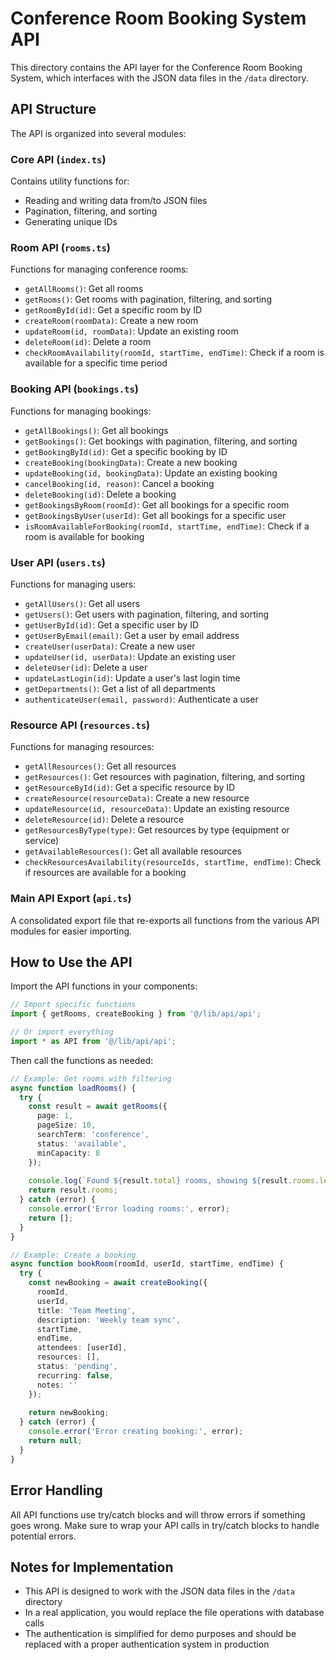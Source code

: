 # Conference Room Booking System API

This directory contains the API layer for the Conference Room Booking System, which interfaces with the JSON data files in the `/data` directory.

## API Structure

The API is organized into several modules:

### Core API (`index.ts`)

Contains utility functions for:
- Reading and writing data from/to JSON files
- Pagination, filtering, and sorting
- Generating unique IDs

### Room API (`rooms.ts`)

Functions for managing conference rooms:
- `getAllRooms()`: Get all rooms
- `getRooms()`: Get rooms with pagination, filtering, and sorting
- `getRoomById(id)`: Get a specific room by ID
- `createRoom(roomData)`: Create a new room
- `updateRoom(id, roomData)`: Update an existing room
- `deleteRoom(id)`: Delete a room
- `checkRoomAvailability(roomId, startTime, endTime)`: Check if a room is available for a specific time period

### Booking API (`bookings.ts`)

Functions for managing bookings:
- `getAllBookings()`: Get all bookings
- `getBookings()`: Get bookings with pagination, filtering, and sorting
- `getBookingById(id)`: Get a specific booking by ID
- `createBooking(bookingData)`: Create a new booking
- `updateBooking(id, bookingData)`: Update an existing booking
- `cancelBooking(id, reason)`: Cancel a booking
- `deleteBooking(id)`: Delete a booking
- `getBookingsByRoom(roomId)`: Get all bookings for a specific room
- `getBookingsByUser(userId)`: Get all bookings for a specific user
- `isRoomAvailableForBooking(roomId, startTime, endTime)`: Check if a room is available for booking

### User API (`users.ts`)

Functions for managing users:
- `getAllUsers()`: Get all users
- `getUsers()`: Get users with pagination, filtering, and sorting
- `getUserById(id)`: Get a specific user by ID
- `getUserByEmail(email)`: Get a user by email address
- `createUser(userData)`: Create a new user
- `updateUser(id, userData)`: Update an existing user
- `deleteUser(id)`: Delete a user
- `updateLastLogin(id)`: Update a user's last login time
- `getDepartments()`: Get a list of all departments
- `authenticateUser(email, password)`: Authenticate a user

### Resource API (`resources.ts`)

Functions for managing resources:
- `getAllResources()`: Get all resources
- `getResources()`: Get resources with pagination, filtering, and sorting
- `getResourceById(id)`: Get a specific resource by ID
- `createResource(resourceData)`: Create a new resource
- `updateResource(id, resourceData)`: Update an existing resource
- `deleteResource(id)`: Delete a resource
- `getResourcesByType(type)`: Get resources by type (equipment or service)
- `getAvailableResources()`: Get all available resources
- `checkResourcesAvailability(resourceIds, startTime, endTime)`: Check if resources are available for a booking

### Main API Export (`api.ts`)

A consolidated export file that re-exports all functions from the various API modules for easier importing.

## How to Use the API

Import the API functions in your components:

```typescript
// Import specific functions
import { getRooms, createBooking } from '@/lib/api/api';

// Or import everything
import * as API from '@/lib/api/api';
```

Then call the functions as needed:

```typescript
// Example: Get rooms with filtering
async function loadRooms() {
  try {
    const result = await getRooms({
      page: 1,
      pageSize: 10,
      searchTerm: 'conference',
      status: 'available',
      minCapacity: 8
    });
    
    console.log(`Found ${result.total} rooms, showing ${result.rooms.length}`);
    return result.rooms;
  } catch (error) {
    console.error('Error loading rooms:', error);
    return [];
  }
}

// Example: Create a booking
async function bookRoom(roomId, userId, startTime, endTime) {
  try {
    const newBooking = await createBooking({
      roomId,
      userId,
      title: 'Team Meeting',
      description: 'Weekly team sync',
      startTime,
      endTime,
      attendees: [userId],
      resources: [],
      status: 'pending',
      recurring: false,
      notes: ''
    });
    
    return newBooking;
  } catch (error) {
    console.error('Error creating booking:', error);
    return null;
  }
}
```

## Error Handling

All API functions use try/catch blocks and will throw errors if something goes wrong. Make sure to wrap your API calls in try/catch blocks to handle potential errors.

## Notes for Implementation

- This API is designed to work with the JSON data files in the `/data` directory
- In a real application, you would replace the file operations with database calls
- The authentication is simplified for demo purposes and should be replaced with a proper authentication system in production 
